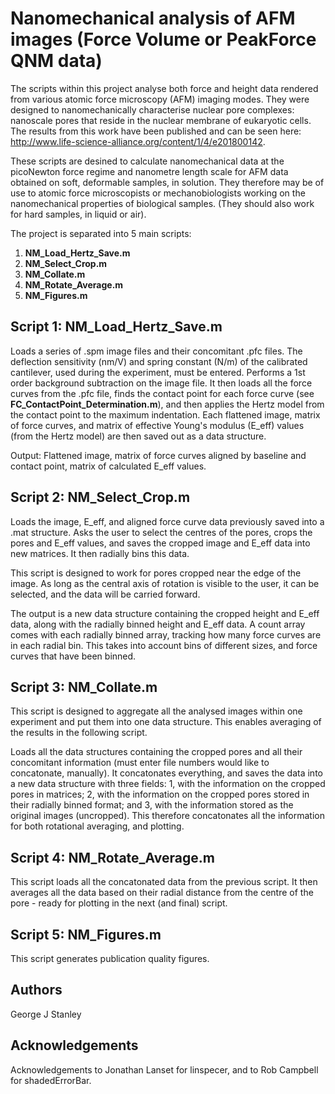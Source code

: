 # Nanomechanical analysis of AFM images (Force Volume or PeakForce QNM data)

The scripts within this project analyse both force and height data rendered from various atomic force microscopy (AFM) imaging modes. They were designed to nanomechanically characterise nuclear pore complexes: nanoscale pores that reside in the nuclear membrane of eukaryotic cells. The results from this work have been published and can be seen here: http://www.life-science-alliance.org/content/1/4/e201800142.

These scripts are desined to calculate nanomechanical data at the picoNewton force regime and nanometre length scale for AFM data obtained on soft, deformable samples, in solution. They therefore may be of use to atomic force microscopists or mechanobiologists working on the nanomechanical properties of biological samples. (They should also work for hard samples, in liquid or air).

The project is separated into 5 main scripts:

1. **NM_Load_Hertz_Save.m**
2. **NM_Select_Crop.m**
3. **NM_Collate.m**
4. **NM_Rotate_Average.m**
5. **NM_Figures.m**


## Script 1: NM_Load_Hertz_Save.m ##

Loads a series of .spm image files and their concomitant .pfc files. The deflection sensitivity (nm/V) and spring constant (N/m) of the calibrated cantilever, used during the experiment, must be entered. Performs a 1st order background subtraction on the image file. It then loads all the force curves from the .pfc file, finds the contact point for each force curve (see **FC_ContactPoint_Determination.m**), and then applies the Hertz model from the contact point to the maximum indentation. Each flattened image, matrix of force curves, and matrix of effective Young's modulus (E_eff) values (from the Hertz model) are then saved out as a data structure.

Output: Flattened image, matrix of force curves aligned by baseline and contact point, matrix of calculated E_eff values.

## Script 2: NM_Select_Crop.m ##

Loads the image, E_eff, and aligned force curve data previously saved into a .mat structure. Asks the user to select the centres of the pores, crops the pores and E_eff values, and saves the cropped image and E_eff data into new matrices. It then radially bins this data.

This script is designed to work for pores cropped near the edge of the image. As long as the central axis of rotation is visible to the user, it can be selected, and the data will be carried forward.

The output is a new data structure containing the cropped height and E_eff data, along with the radially binned height and E_eff data. A count array comes with each radially binned array, tracking how many force curves are in each radial bin. This takes into account bins of different sizes, and force curves that have been binned.

## Script 3: NM_Collate.m ##

This script is designed to aggregate all the analysed images within one experiment and put them into one data structure. This enables averaging of the results in the following script.

Loads all the data structures containing the cropped pores and all their concomitant information (must enter file numbers would like to concatonate, manually). It concatonates everything, and saves the data into a new data structure with three fields: 1, with the information on the cropped pores in matrices; 2, with the information on the cropped pores stored in their radially binned format; and 3, with the information stored as the original images (uncropped). This therefore concatonates all the information for both rotational averaging, and plotting.

## Script 4: NM_Rotate_Average.m ##

This script loads all the concatonated data from the previous script. It then averages all the data based on their radial distance from the centre of the pore - ready for plotting in the next (and final) script.

## Script 5: NM_Figures.m ##

This script generates publication quality figures.

## Authors

George J Stanley

## Acknowledgements

Acknowledgements to Jonathan Lanset for linspecer, and to Rob Campbell for shadedErrorBar.
